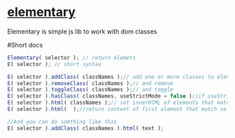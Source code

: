 # <a href="http://0777144.github.io/elementary/">elementary</a>
Elementary is simple js lib to work with dom classes

#Short docs
```javascript
Elementary( selector ); // return elemets
E( selector ); // short syntax

E( selector ).addClass( classNames );// add one or more classes to elements
E( selector ).removeClass( classNames );// and remove
E( selector ).toggleClass( classNames );// and toggle
E( selector ).hasClass( classNames, useStrictMode = false )//if useStrictMode = true that all elements must have classNames
E( selector ).html( classNames );// set innerHTML of elements that match selector
E( selector ).html(  );//return content of first element that match selector

//And you can do somthing like this
E( selector ).addClass( classNames ).html( text );
```
